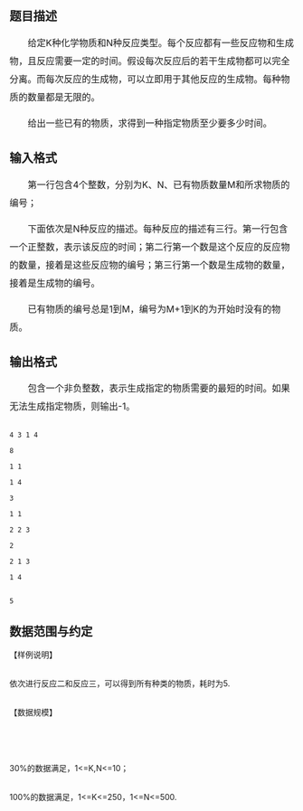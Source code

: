 ## 题目描述

<div style="text-indent: 24.1pt; line-height: 200%">
 <span style="font-size: 12pt; line-height: 200%">给定</span><span style="font-size: 12pt; line-height: 200%">K</span><span style="font-size: 12pt; line-height: 200%">种化学物质和</span><span style="font-size: 12pt; line-height: 200%">N</span><span style="font-size: 12pt; line-height: 200%">种反应类型。每个反应都有一些反应物和生成物，且反应需要一定的时间。假设每次反应后的若干生成物都可以完全分离。而每次反应的生成物，可以立即用于其他反应的生成物。每种物质的数量都是无限的。</span>
</div>
<div style="text-indent: 24.1pt; line-height: 200%">
 <span style="font-size: 12pt; line-height: 200%">给出一些已有的物质，求得到一种指定物质至少要多少时间。</span>
</div>

## 输入格式

<div style="text-indent: 24.1pt; line-height: 200%">
 <span style="font-size: 12pt; line-height: 200%">第一行包含</span><span style="font-size: 12pt; line-height: 200%">4</span><span style="font-size: 12pt; line-height: 200%">个整数，分别为</span><span style="font-size: 12pt; line-height: 200%">K</span><span style="font-size: 12pt; line-height: 200%">、</span><span style="font-size: 12pt; line-height: 200%">N</span><span style="font-size: 12pt; line-height: 200%">、已有物质数量</span><span style="font-size: 12pt; line-height: 200%">M</span><span style="font-size: 12pt; line-height: 200%">和所求物质的编号；</span>
</div>
<div style="text-indent: 24.1pt; line-height: 200%">
 <span style="font-size: 12pt; line-height: 200%">下面依次是</span><span style="font-size: 12pt; line-height: 200%">N</span><span style="font-size: 12pt; line-height: 200%">种反应的描述。每种反应的描述有三行。第一行包含一个正整数，表示该反应的时间；第二行第一个数是这个反应的反应物的数量，接着是这些反应物的编号；第三行第一个数是生成物的数量，接着是生成物的编号。</span>
</div>
<div style="text-indent: 24.1pt; line-height: 200%">
 <span style="font-size: 12pt; line-height: 200%">已有物质的编号总是</span><span style="font-size: 12pt; line-height: 200%">1</span><span style="font-size: 12pt; line-height: 200%">到</span><span style="font-size: 12pt; line-height: 200%">M</span><span style="font-size: 12pt; line-height: 200%">，编号为</span><span style="font-size: 12pt; line-height: 200%">M+1</span><span style="font-size: 12pt; line-height: 200%">到</span><span style="font-size: 12pt; line-height: 200%">K</span><span style="font-size: 12pt; line-height: 200%">的为开始时没有的物质。</span>
</div>

## 输出格式

<div style="text-indent: 24.1pt; line-height: 200%">
 <span style="font-size: 12pt; line-height: 200%">包含一个非负整数，表示生成指定的物质需要的最短的时间。如果无法生成指定物质，则输出</span><span style="font-size: 12pt; line-height: 200%">-1</span><span style="font-size: 12pt; line-height: 200%">。</span>
</div>
<p></p>

```input1
4 3 1 4
8
1 1
1 4
3
1 1
2 2 3
2
2 1 3
1 4
```
```output1
5
```
## 数据范围与约定

<p>【样例说明】<br><br>
  依次进行反应二和反应三，可以得到所有种类的物质，耗时为5.<br><br>
  【数据规模】<br><br>
   <br><br>
  30%的数据满足，1<=K,N<=10；<br><br>
  100%的数据满足，1<=K<=250，1<=N<=500.</p>

